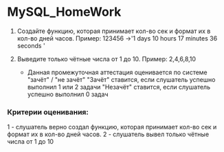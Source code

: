 # MySQL_HomeWork


1. Создайте функцию, которая принимает кол-во сек и формат их в кол-во дней часов.
Пример: 123456 ->'1 days 10 hours 17 minutes 36 seconds '

2. Выведите только чётные числа от 1 до 10.
Пример: 2,4,6,8,10



    * Данная промежуточная аттестация оценивается по системе "зачёт" / "не зачёт"
    "Зачёт" ставится, если слушатель успешно выполнил 1 или 2 задачи
    "Незачёт" ставится, если слушатель успешно выполнил 0 задач 

### Критерии оценивания:
1 - слушатель верно создал функцию, которая принимает кол-во сек и формат их в кол-во дней часов.
2 - слушатель вывел только чётные числа от 1 до 10